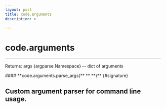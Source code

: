 ```yaml
---
layout: post
title: code.arguments
description: >
  
---
```


# code.arguments
---
Returns:
    args {argparse.Namespace} -- dict of arguments
<div class='desc' markdown="1">
#### **code.arguments.parse_args(** **  **)** {#signature}

Custom argument parser for command line usage.
---
</div>